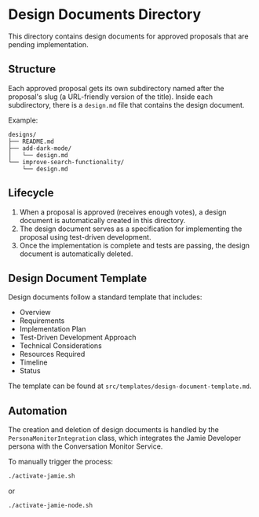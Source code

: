 # Design Documents Directory

This directory contains design documents for approved proposals that are pending implementation.

## Structure

Each approved proposal gets its own subdirectory named after the proposal's slug (a URL-friendly version of the title). Inside each subdirectory, there is a `design.md` file that contains the design document.

Example:
```
designs/
├── README.md
├── add-dark-mode/
│   └── design.md
└── improve-search-functionality/
    └── design.md
```

## Lifecycle

1. When a proposal is approved (receives enough votes), a design document is automatically created in this directory.
2. The design document serves as a specification for implementing the proposal using test-driven development.
3. Once the implementation is complete and tests are passing, the design document is automatically deleted.

## Design Document Template

Design documents follow a standard template that includes:

- Overview
- Requirements
- Implementation Plan
- Test-Driven Development Approach
- Technical Considerations
- Resources Required
- Timeline
- Status

The template can be found at `src/templates/design-document-template.md`.

## Automation

The creation and deletion of design documents is handled by the `PersonaMonitorIntegration` class, which integrates the Jamie Developer persona with the Conversation Monitor Service.

To manually trigger the process:

```bash
./activate-jamie.sh
```

or

```bash
./activate-jamie-node.sh